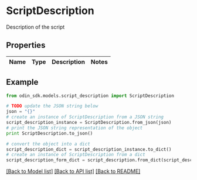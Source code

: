 # ScriptDescription

Description of the script

## Properties

Name | Type | Description | Notes
------------ | ------------- | ------------- | -------------

## Example

```python
from odin_sdk.models.script_description import ScriptDescription

# TODO update the JSON string below
json = "{}"
# create an instance of ScriptDescription from a JSON string
script_description_instance = ScriptDescription.from_json(json)
# print the JSON string representation of the object
print ScriptDescription.to_json()

# convert the object into a dict
script_description_dict = script_description_instance.to_dict()
# create an instance of ScriptDescription from a dict
script_description_form_dict = script_description.from_dict(script_description_dict)
```
[[Back to Model list]](../README.md#documentation-for-models) [[Back to API list]](../README.md#documentation-for-api-endpoints) [[Back to README]](../README.md)


